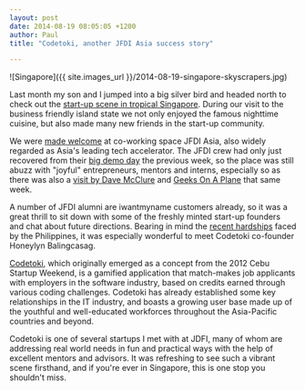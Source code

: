 ```yaml
---
layout: post
date: 2014-08-19 08:05:05 +1200
author: Paul
title: "Codetoki, another JFDI Asia success story"

---
```


<!-- excerpt -->

![Singapore]({{ site.images_url }}/2014-08-19-singapore-skyscrapers.jpg)

Last month my son and I jumped into a big silver bird and headed north to check out the [start-up scene in tropical Singapore](http://blog.iwantmyname.com/2014/07/leaping-into-singapores-startup-scene.html). During our visit to the business friendly island state we not only enjoyed the famous nighttime cuisine, but also made many new friends in the start-up community.

We were [made welcome](https://twitter.com/jfdiasia/status/490113108845682690) at co-working space JFDI Asia, also widely regarded as Asia's leading tech accelerator. The JFDI crew had only just recovered from their [big demo day](http://e27.co/jfdi-2014a-cohort-graduates-bang-20140709/0) the previous week, so the place was still abuzz with "joyful" entrepreneurs, mentors and interns, especially so as there was also a [visit by Dave McClure](https://twitter.com/jfdiasia/status/489331687126360064) and [Geeks On A Plane](http://geeksonaplane.com/goap_destinations/southeast-asia/) that same week. 

<!-- /excerpt -->

A number of JFDI alumni are iwantmyname customers already, so it was a great thrill to sit down with some of the freshly minted start-up founders and chat about future directions. Bearing in mind the [recent hardships](http://blog.iwantmyname.com/2014/05/philippines-disaster-six-months-downstream.html) faced by the Philippines, it was especially wonderful to meet Codetoki co-founder Honeylyn Balingcasag. 

[Codetoki](http://codetoki.com), which originally emerged as a concept from the 2012 Cebu Startup Weekend, is a gamified application that match-makes job applicants with employers in the software industry, based on credits earned through various coding challenges. Codetoki has already established some key relationships in the IT industry, and boasts a growing user base made up of the youthful and well-educated workforces throughout the Asia-Pacific countries and beyond. 

Codetoki is one of several startups I met with at JDFI, many of whom are addressing real world needs in fun and practical ways with the help of excellent mentors and advisors. It was refreshing to see such a vibrant scene firsthand, and if you're ever in Singapore, this is one stop you shouldn't miss.